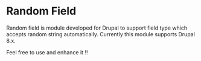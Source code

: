 # Random Field

Random field is module developed for Drupal  to support field type which accepts random string automatically. Currently this module supports Drupal 8.x.

Feel free to use and enhance it !!